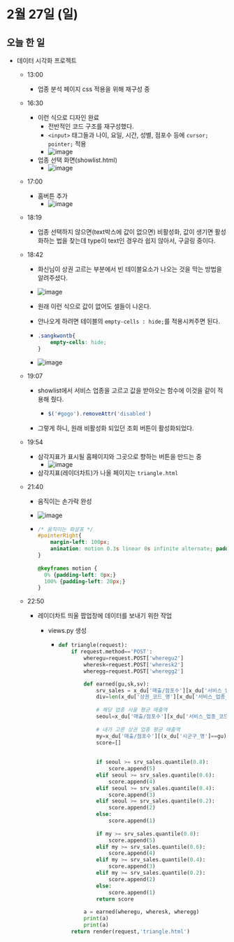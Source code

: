 # 2월 27일 (일)

## 오늘 한 일

* 데이터 시각화 프로젝트

  * 13:00

    * 업종 분석 페이지 css 적용을 위해 재구성 중

  * 16:30

    * 이런 식으로 디자인 완료
      * 전반적인 코드 구조를 재구성했다.
      * `<input>` 태그들과 나이, 요일, 시간, 성별, 점포수 등에 `cursor; pointer;` 적용
      * ![image](https://user-images.githubusercontent.com/75322297/155873040-0106b2b0-4729-4d34-b53d-0f38bbc4a1d9.png)
    * 업종 선택 화면(showlist.html)
      * ![image](https://user-images.githubusercontent.com/75322297/155873047-df6a319a-7db8-412f-86ef-274c9e646a8d.png)

  * 17:00

    * 홈버튼 추가
      * ![image](https://user-images.githubusercontent.com/75322297/155873968-ad2f2a88-174c-4e2d-a22d-a42908348d57.png)

  * 18:19

    * 업종 선택하지 않으면(text박스에 값이 없으면) 비활성화, 값이 생기면 활성화하는 법을 찾는데 type이 text인 경우라 쉽지 않아서, 구글링 중이다.

  * 18:42

    * 화신님이 상권 고르는 부분에서 빈 테이블요소가 나오는 것을 막는 방법을 알려주셨다.

    * ![image](https://user-images.githubusercontent.com/75322297/155877304-ace6716f-48dc-43b8-b479-f99ee8eb761e.png)

    * 원래 이런 식으로 값이 없어도 셀들이 나온다.

    * 안나오게 하려면 테이블의 `empty-cells : hide;`를 적용시켜주면 된다.

    * ```css
      .sangkwontb{
          empty-cells: hide;
      }
      ```

    * ![image](https://user-images.githubusercontent.com/75322297/155877377-f7b5dae8-46d4-4749-afa8-7e5fb5564083.png)

  * 19:07

    * showlist에서 서비스 업종을 고르고 값을 받아오는 함수에 이것을 같이 적용해 줬다.

      * ```js
        $('#gogo').removeAttr('disabled')
        ```

    * 그렇게 하니, 원래 비활성화 되있던 조회 버튼이 활성화되었다.

  * 19:54

    * 삼각지표가 표시될 홈페이지와 그곳으로 향하는 버튼을 만드는 중
      * ![image](https://user-images.githubusercontent.com/75322297/155879543-8ac20f5a-e25d-4cd3-a4ef-9bfaf667b894.png)
    * 삼각지표(레이더차트)가 나올 페이지는 `triangle.html`

  * 21:40

    * 움직이는 손가락 완성

    * ![image](https://user-images.githubusercontent.com/75322297/155884744-2bd22b87-c6ab-45b3-88ed-3c226967ae9e.png)

    * ```css
      /* 움직이는 화살표 */
      #pointerRight{
          margin-left: 100px;
          animation: motion 0.3s linear 0s infinite alternate; padding-left: 0px;
      }
              
      @keyframes motion {
      	0% {padding-left: 0px;}
      	100% {padding-left: 20px;}
      }
      ```

  * 22:50

    * 레이더차트 띄울 팝업창에 데이터를 보내기 위한 작업

      * views.py 생성

        * ```python
          def triangle(request):
              if request.method=='POST':
                  wheregu=request.POST['wheregu2']
                  wheresk=request.POST['wheresk2']
                  wheregg=request.POST['wheregg2']
          
                  def earned(gu,sk,sv):
                      srv_sales = x_du['매출/점포수'][x_du['서비스_업종_코드_명']== sv]
                      div=len(x_du['상권_코드_명'][x_du['서비스_업종_코드_명']== sv].unique())
                      
                      # 해당 업종 서울 평균 매출액
                      seoul=x_du['매출/점포수'][x_du['서비스_업종_코드_명']== sv].sum()/(div)
                      
                      # 내가 고른 상권 업종 평균 매출액
                      my=x_du['매출/점포수'][(x_du['시군구_명']==gu)&(x_du['상권_코드_명']==sk)&(x_du['서비스_업종_코드_명']==sv)].sum()
                      score=[]
                      
                      
                      if seoul >= srv_sales.quantile(0.8):
                          score.append(5)
                      elif seoul >= srv_sales.quantile(0.6):
                          score.append(4)
                      elif seoul >= srv_sales.quantile(0.4):
                          score.append(3)
                      elif seoul >= srv_sales.quantile(0.2):
                          score.append(2)
                      else:
                          score.append(1)
                          
                      if my >= srv_sales.quantile(0.8):
                          score.append(5)
                      elif my >= srv_sales.quantile(0.6):
                          score.append(4)
                      elif my >= srv_sales.quantile(0.4):
                          score.append(3)
                      elif my >= srv_sales.quantile(0.2):
                          score.append(2)
                      else:
                          score.append(1)
                      return score
                  
                  a = earned(wheregu, wheresk, wheregg)
                  print(a)
                  print(a)
              return render(request,'triangle.html')
          ```

      

